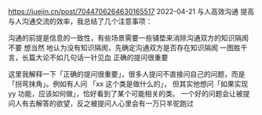 
https://juejin.cn/post/7044706264630165517  2022-04-21
与人高效沟通
提高与人沟通交流的效率，我总结了几个注意事项：

沟通的前提是信息的一致性，有些场景需要一些铺垫来消除沟通双方的知识隔阂
不要 想当然 地认为没有知识隔阂，先确定沟通双方是否存在知识隔阂
一图胜千言，长篇大论不如几句话一针见血
正确的提问很重要

这里我解释一下「正确的提问很重要」，很多人提问不直接问自己的问题，而是「拐弯抹角」。例如有人问 「xx 这个类是做什么的」，
   但其实他想问「如果实现 yy 功能，应该如何做」，恰好看到了某个可能相关的类。
一个好的问题会让被提问人有去解答的欲望，反之被提问人心里会有一万只羊驼跑过

